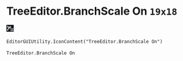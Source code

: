 # TreeEditor.BranchScale On `19x18`
<img src="/img/TreeEditor.BranchScale%20On.png" width=19 height=18>

``` CSharp
EditorGUIUtility.IconContent("TreeEditor.BranchScale On")
```
```
TreeEditor.BranchScale On
```
